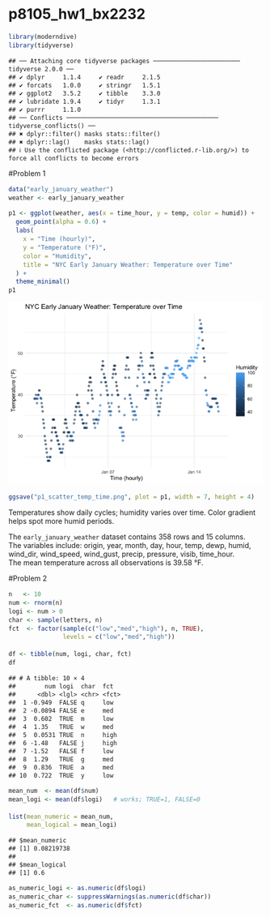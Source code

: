 p8105_hw1_bx2232
================

``` r
library(moderndive)
library(tidyverse)
```

    ## ── Attaching core tidyverse packages ──────────────────────── tidyverse 2.0.0 ──
    ## ✔ dplyr     1.1.4     ✔ readr     2.1.5
    ## ✔ forcats   1.0.0     ✔ stringr   1.5.1
    ## ✔ ggplot2   3.5.2     ✔ tibble    3.3.0
    ## ✔ lubridate 1.9.4     ✔ tidyr     1.3.1
    ## ✔ purrr     1.1.0     
    ## ── Conflicts ────────────────────────────────────────── tidyverse_conflicts() ──
    ## ✖ dplyr::filter() masks stats::filter()
    ## ✖ dplyr::lag()    masks stats::lag()
    ## ℹ Use the conflicted package (<http://conflicted.r-lib.org/>) to force all conflicts to become errors

\#Problem 1

``` r
data("early_january_weather")
weather <- early_january_weather
```

``` r
p1 <- ggplot(weather, aes(x = time_hour, y = temp, color = humid)) +
  geom_point(alpha = 0.6) +
  labs(
    x = "Time (hourly)",
    y = "Temperature (°F)",
    color = "Humidity",
    title = "NYC Early January Weather: Temperature over Time"
  ) +
  theme_minimal()
p1
```

![](p8105_hw1_bx2232_files/figure-gfm/unnamed-chunk-2-1.png)<!-- -->

``` r
ggsave("p1_scatter_temp_time.png", plot = p1, width = 7, height = 4)
```

Temperatures show daily cycles; humidity varies over time. Color
gradient helps spot more humid periods.

The `early_january_weather` dataset contains 358 rows and 15 columns.  
The variables include: origin, year, month, day, hour, temp, dewp,
humid, wind_dir, wind_speed, wind_gust, precip, pressure, visib,
time_hour.  
The mean temperature across all observations is 39.58 °F.

\#Problem 2

``` r
n   <- 10
num <- rnorm(n)                               
logi <- num > 0                               
char <- sample(letters, n)                   
fct  <- factor(sample(c("low","med","high"), n, TRUE),
               levels = c("low","med","high"))

df <- tibble(num, logi, char, fct)
df
```

    ## # A tibble: 10 × 4
    ##        num logi  char  fct  
    ##      <dbl> <lgl> <chr> <fct>
    ##  1 -0.949  FALSE q     low  
    ##  2 -0.0894 FALSE e     med  
    ##  3  0.602  TRUE  m     low  
    ##  4  1.35   TRUE  w     med  
    ##  5  0.0531 TRUE  n     high 
    ##  6 -1.48   FALSE j     high 
    ##  7 -1.52   FALSE f     low  
    ##  8  1.29   TRUE  g     med  
    ##  9  0.836  TRUE  a     med  
    ## 10  0.722  TRUE  y     low

``` r
mean_num  <- mean(df$num)    
mean_logi <- mean(df$logi)   # works; TRUE=1, FALSE=0

list(mean_numeric = mean_num,
     mean_logical = mean_logi)
```

    ## $mean_numeric
    ## [1] 0.08219738
    ## 
    ## $mean_logical
    ## [1] 0.6

``` r
as_numeric_logi <- as.numeric(df$logi)  
as_numeric_char <- suppressWarnings(as.numeric(df$char))  
as_numeric_fct  <- as.numeric(df$fct)  
```
